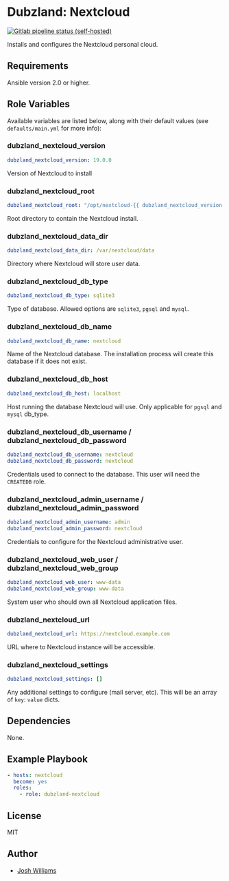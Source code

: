 # Dubzland: Nextcloud
[![Gitlab pipeline status (self-hosted)](https://img.shields.io/gitlab/pipeline/dubzland/ansible-role-nextcloud?gitlab_url=https%3A%2F%2Fgit.dubzland.net)](https://git.dubzland.net/dubzland/ansible-role-nextcloud/pipelines)

Installs and configures the Nextcloud personal cloud.

## Requirements

Ansible version 2.0 or higher.

## Role Variables

Available variables are listed below, along with their default values (see
    `defaults/main.yml` for more info):

### dubzland_nextcloud_version

```yaml
dubzland_nextcloud_version: 19.0.0
```

Version of Nextcloud to install

### dubzland_nextcloud_root

```yaml
dubzland_nextcloud_root: "/opt/nextcloud-{{ dubzland_nextcloud_version }}"
```

Root directory to contain the Nextcloud install.

### dubzland_nextcloud_data_dir

```yaml
dubzland_nextcloud_data_dir: /var/nextcloud/data
```

Directory where Nextcloud will store user data.

### dubzland_nextcloud_db_type

```yaml
dubzland_nextcloud_db_type: sqlite3
```

Type of database.  Allowed options are `sqlite3`, `pgsql` and `mysql`.

### dubzland_nextcloud_db_name

```yaml
dubzland_nextcloud_db_name: nextcloud
```

Name of the Nextcloud database.  The installation process will create this database if it does not exist.

### dubzland_nextcloud_db_host

```yaml
dubzland_nextcloud_db_host: localhost
```

Host running the database Nextcloud will use.  Only applicable for `pgsql` and
`mysql` db_type.

### dubzland_nextcloud_db_username / dubzland_nextcloud_db_password

```yaml
dubzland_nextcloud_db_username: nextcloud
dubzland_nextcloud_db_password: nextcloud
```

Credentials used to connect to the database.  This user will need the `CREATEDB` role.

### dubzland_nextcloud_admin_username / dubzland_nextcloud_admin_password

```yaml
dubzland_nextcloud_admin_username: admin
dubzland_nextcloud_admin_password: nextcloud
```

Credentials to configure for the Nextcloud administrative user.

### dubzland_nextcloud_web_user / dubzland_nextcloud_web_group

```yaml
dubzland_nextcloud_web_user: www-data
dubzland_nextcloud_web_group: www-data
```

System user who should own all Nextcloud application files.

### dubzland_nextcloud_url

```yaml
dubzland_nextcloud_url: https://nextcloud.example.com
```

URL where to Nextcloud instance will be accessible.


### dubzland_nextcloud_settings

```yaml
dubzland_nextcloud_settings: []
```

Any additional settings to configure (mail server, etc).  This will be an array
of `key`: `value` dicts.

## Dependencies

None.

## Example Playbook

```yaml
- hosts: nextcloud
  become: yes
  roles:
    - role: dubzland-nextcloud
```

## License

MIT

## Author

* [Josh Williams](https://codingprime.com)
